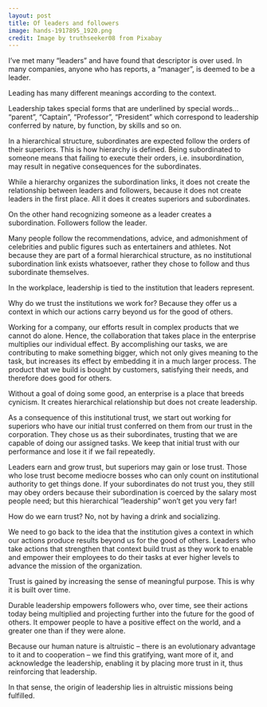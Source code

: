 ```yaml
---
layout: post
title: Of leaders and followers
image: hands-1917895_1920.png
credit: Image by truthseeker08 from Pixabay 
---
```

I’ve met many “leaders” and have found that descriptor is over used. In many companies, anyone who has reports, a “manager”, is deemed to be a leader.

Leading has many different meanings according to the context.

Leadership takes special forms that are underlined by special words… “parent”, “Captain”, “Professor”, “President” which correspond to leadership conferred by nature, by function, by skills and so on.

In a hierarchical structure, subordinates are expected follow the orders of their superiors. This is how hierarchy is defined. Being subordinated to someone means that failing to execute their orders, i.e. insubordination, may result in negative consequences for the subordinates.

While a hierarchy organizes the subordination links, it does not create the relationship between leaders and followers, because it does not create leaders in the first place. All it does it creates superiors and subordinates.

On the other hand recognizing someone as a leader creates a subordination. Followers follow the leader.

Many people follow the recommendations, advice, and admonishment of celebrities and public figures such as entertainers and athletes. Not because they are part of a formal hierarchical structure, as no institutional subordination link exists whatsoever, rather they chose to follow and thus subordinate themselves.

In the workplace, leadership is tied to the institution that leaders represent.

Why do we trust the institutions we work for? Because they offer us a context in which our actions carry beyond us for the good of others.

Working for a company, our efforts result in complex products that we cannot do alone. Hence, the collaboration that takes place in the enterprise multiplies our individual effect. By accomplishing our tasks, we are contributing to make something bigger, which not only gives meaning to the task, but increases its effect by embedding it in a much larger process. The product that we build is bought by customers, satisfying their needs, and therefore does good for others.

Without a goal of doing some good, an enterprise is a place that breeds cynicism. It creates hierarchical relationship but does not create leadership.

As a consequence of this institutional trust, we start out working for superiors who have our initial trust conferred on them from our trust in the corporation. They chose us as their subordinates, trusting that we are capable of doing our assigned tasks. We keep that initial trust with our performance and lose it if we fail repeatedly.

Leaders earn and grow trust, but superiors may gain or lose trust. Those who lose trust become mediocre bosses who can only count on institutional authority to get things done. If your subordinates do not trust you, they still may obey orders because their subordination is coerced by the salary most people need; but this hierarchical “leadership” won’t get you very far!

How do we earn trust? No, not by having a drink and socializing.

We need to go back to the idea that the institution gives a context in which our actions produce results beyond us for the good of others. Leaders who take actions that strengthen that context build trust as they work to enable and empower their employees to do their tasks at ever higher levels to advance the mission of the organization.

Trust is gained by increasing the sense of meaningful purpose. This is why it is built over time.

Durable leadership empowers followers who, over time, see their actions today being multiplied and projecting further into the future for the good of others. It empower people to have a positive effect on the world, and a greater one than if they were alone.

Because our human nature is altruistic – there is an evolutionary advantage to it and to cooperation – we find this gratifying, want more of it, and acknowledge the leadership, enabling it by placing more trust in it, thus reinforcing that leadership.

In that sense, the origin of leadership lies in altruistic missions being fulfilled. 